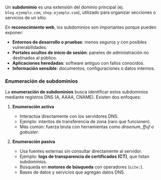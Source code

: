 Un **subdominio** es una extensión del dominio principal (ej. `blog.ejemplo.com`, `shop.ejemplo.com`), utilizado para organizar secciones o servicios de un sitio.

En **reconocimiento web**, los subdominios son importantes porque pueden exponer:
- **Entornos de desarrollo o pruebas**: menos seguros y con posibles vulnerabilidades.
- **Portales ocultos de inicio de sesión**: paneles de administración no destinados al público.
- **Aplicaciones heredadas**: software antiguo con fallos conocidos.
- **Información sensible**: documentos, configuraciones o datos internos.

### Enumeración de subdominios
La **enumeración de subdominios** busca identificar estos subdominios mediante registros DNS (A, AAAA, CNAME).
Existen dos enfoques:

1. **Enumeración activa**
    - Interactúa directamente con los servidores DNS.
    - Ejemplo: intentos de transferencia de zona (raro que funcionen).
    - Más común: fuerza bruta con herramientas como _dnsenum_, _ffuf_ o _gobuster_.
        
2. **Enumeración pasiva**
    - Usa fuentes externas sin consultar directamente al servidor.
    - Ejemplo: **logs de transparencia de certificados (CT)**, que listan subdominios.
    - Búsqueda en **motores de búsqueda** con operadores (`site:`).
    - Bases de datos y servicios que agregan datos DNS.

